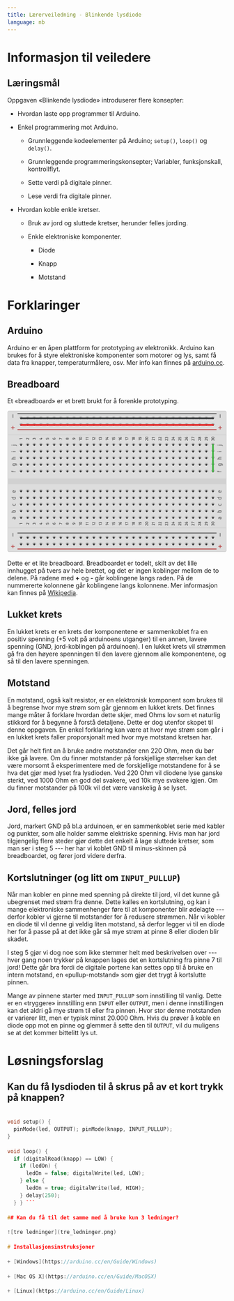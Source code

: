 ```yaml
---
title: Lærerveiledning - Blinkende lysdiode
language: nb
---
```



# Informasjon til veiledere

## Læringsmål

Oppgaven «Blinkende lysdiode» introduserer flere konsepter:

+ Hvordan laste opp programmer til Arduino.

+ Enkel programmering mot Arduino.

  + Grunnleggende kodeelementer på Arduino; ``setup()``, ``loop()`` og
  ``delay()``.

  + Grunnleggende programmeringskonsepter; Variabler, funksjonskall,
    kontrollflyt.

  + Sette verdi på digitale pinner.

  + Lese verdi fra digitale pinner.

+ Hvordan koble enkle kretser.

  + Bruk av jord og sluttede kretser, herunder felles jording.

  + Enkle elektroniske komponenter.

    + Diode

    + Knapp

    + Motstand


# Forklaringer

## Arduino

Arduino er en åpen plattform for prototyping av elektronikk. Arduino kan brukes
for å styre elektroniske komponenter som motorer og lys, samt få data fra
knapper, temperaturmålere, osv. Mer info kan finnes på
[arduino.cc](https://www.arduino.cc/en/Guide/Introduction).

## Breadboard

Et «breadboard» er et brett brukt for å forenkle prototyping.

![Fumlebrett](breadboard.png)

Dette er et lite breadboard. Breadboardet er todelt, skilt av det lille
innhugget på tvers av hele brettet, og det er ingen koblinger mellom de to
delene. På radene med **+** og **-** går koblingene langs raden. På de
nummererte kolonnene går koblingene langs kolonnene. Mer informasjon kan finnes
på [Wikipedia](https://en.wikipedia.org/wiki/Breadboard).

## Lukket krets

En lukket krets er en krets der komponentene er sammenkoblet fra en positiv
spenning (+5 volt på arduinoens utganger) til en annen, lavere spenning (GND,
jord-koblingen på arduinoen). I en lukket krets vil strømmen gå fra den høyere
spenningen til den lavere gjennom alle komponentene, og så til den lavere
spenningen.

## Motstand

En motstand, også kalt resistor, er en elektronisk komponent som brukes til å
begrense hvor mye strøm som går gjennom en lukket krets. Det finnes mange måter
å forklare hvordan dette skjer, med Ohms lov som et naturlig stikkord for å
begynne å forstå detaljene. Dette er dog utenfor skopet til denne oppgaven. En
enkel forklaring kan være at hvor mye strøm som går i en lukket krets faller
proporsjonalt med hvor mye motstand kretsen har.

Det går helt fint an å bruke andre motstander enn 220 Ohm, men du bør ikke gå
lavere. Om du finner motstander på forskjellige størrelser kan det være morsomt
å eksperimentere med de forskjellige motstandene for å se hva det gjør med lyset
fra lysdioden. Ved 220 Ohm vil diodene lyse ganske sterkt, ved 1000 Ohm en god
del svakere, ved 10k mye svakere igjen. Om du finner motstander på 100k vil det
være vanskelig å se lyset.

## Jord, felles jord

Jord, markert GND på bl.a arduinoen, er en sammenkoblet serie med kabler og
punkter, som alle holder samme elektriske spenning. Hvis man har jord
tilgjengelig flere steder gjør dette det enkelt å lage sluttede kretser, som man
ser i steg 5 --- her har vi koblet GND til minus-skinnen på breadboardet, og
fører jord videre derfra.

## Kortslutninger (og litt om `INPUT_PULLUP`)

Når man kobler en pinne med spenning på direkte til jord, vil det kunne gå
ubegrenset med strøm fra denne. Dette kalles en kortslutning, og kan i mange
elektroniske sammenhenger føre til at komponenter blir ødelagte --- derfor
kobler vi gjerne til motstander for å redusere strømmen. Når vi kobler en diode
til vil denne gi veldig liten motstand, så derfor legger vi til en diode her for
å passe på at det ikke går så mye strøm at pinne 8 eller dioden blir skadet.

I steg 5 gjør vi dog noe som ikke stemmer helt med beskrivelsen over --- hver
gang noen trykker på knappen lages det en kortslutning fra pinne 7 til jord!
Dette går bra fordi de digitale portene kan settes opp til å bruke en intern
motstand, en «pullup-motstand» som gjør det trygt å kortslutte pinnen.

Mange av pinnene starter med `INPUT_PULLUP` som innstilling til vanlig. Dette er
en «tryggere» innstilling enn `INPUT` eller `OUTPUT`, men i denne innstillingen
kan det aldri gå mye strøm til eller fra pinnen. Hvor stor denne motstanden er
varierer litt, men er typisk minst 20.000 Ohm. Hvis du prøver å koble en diode
opp mot en pinne og glemmer å sette den til `OUTPUT`, vil du muligens se at det
kommer bittelitt lys ut.


# Løsningsforslag

## Kan du få lysdioden til å skrus på av et kort trykk på knappen?

```cpp int led = 8; int knapp = 7; bool ledOn = false;

void setup() {
  pinMode(led, OUTPUT); pinMode(knapp, INPUT_PULLUP);
}

void loop() {
  if (digitalRead(knapp) == LOW) {
    if (ledOn) {
      ledOn = false; digitalWrite(led, LOW);
    } else {
      ledOn = true; digitalWrite(led, HIGH);
    } delay(250);
  } } ```

## Kan du få til det samme med å bruke kun 3 ledninger?

![tre ledninger](tre_ledninger.png)

# Installasjonsinstruksjoner

+ [Windows](https://arduino.cc/en/Guide/Windows)

+ [Mac OS X](https://arduino.cc/en/Guide/MacOSX)

+ [Linux](https://arduino.cc/en/Guide/Linux)
